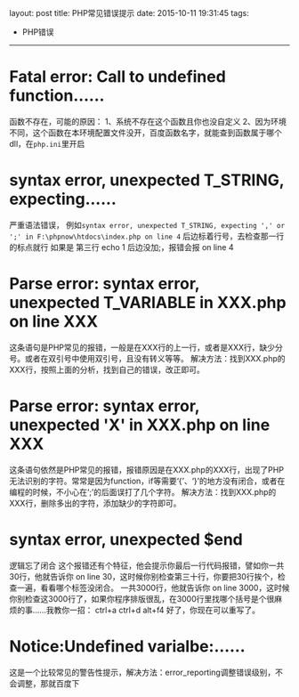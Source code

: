 layout: post
title: PHP常见错误提示
date: 2015-10-11 19:31:45
tags:
- PHP错误
---
# Fatal error: Call to undefined function……
函数不存在，可能的原因：
1、系统不存在这个函数且你也没自定义
2、因为环境不同，这个函数在本环境配置文件没开，百度函数名字，就能查到函数属于哪个dll，在`php.ini`里开启

# syntax error, unexpected T_STRING, expecting......
严重语法错误，
例如`syntax error, unexpected T_STRING, expecting ',' or ';' in F:\phpnow\htdocs\index.php on line 4`
后边标着行号，去检查那一行的标点就行
如果是 第三行 echo 1 后边没加;，报错会报 on line 4 

# Parse error: syntax error, unexpected T_VARIABLE in XXX.php on line XXX

这条语句是PHP常见的报错，一般是在XXX行的上一行，或者是XXX行，缺少分号。或者在双引号中使用双引号，且没有转义等等。
解决方法：找到XXX.php的XXX行，按照上面的分析，找到自己的错误，改正即可。

# Parse error: syntax error, unexpected 'X' in XXX.php on line XXX
这条语句依然是PHP常见的报错，报错原因是在XXX.php的XXX行，出现了PHP无法识别的字符。常常是因为function，if等需要‘{’、‘}’的地方没有闭合，或者在编程的时候，不小心在‘;’的后面误打了几个字符。
解决方法：找到XXX.php的XXX行，删除多出的字符，添加缺少的字符即可。

# syntax error, unexpected $end  
逻辑忘了闭合  这个报错还有个特征，他会提示你最后一行代码报错，譬如你一共30行，他就告诉你 on line 30，这时候你别检查第三十行，你要把30行挨个，检查一遍，看看哪个标签没闭合。
一共3000行，他就告诉你 on line 3000，这时候你别检查这3000行了，如果你程序排版很乱，在3000行里找哪个括号是个很麻烦的事……我教你一招：
ctrl+a ctrl+d alt+f4
好了，你现在可以重写了。


# Notice:Undefined varialbe:……

这是一个比较常见的警告性提示，解决方法：error_reporting调整错误级别，不会调整，那就百度下
